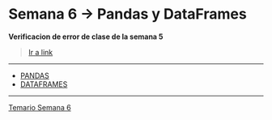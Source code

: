 # Semana 6 ->  Pandas y DataFrames

**Verificacion de error de clase de la semana 5**
> [Ir a link](semana5/__main__.py)
---

- [PANDAS](https://pandas.pydata.org/)
- [DATAFRAMES](https://www.databricks.com/glossary/what-are-dataframes)

---

[Temario Semana 6](https://docs.google.com/presentation/d/e/2PACX-1vR3JUyNb2hruK57Ux-daRk141sibYvLSbr9ilwfrwKfsAgFA6Jh55VZz8RompzqhA/pub?start=false&loop=false&delayms=3000)

